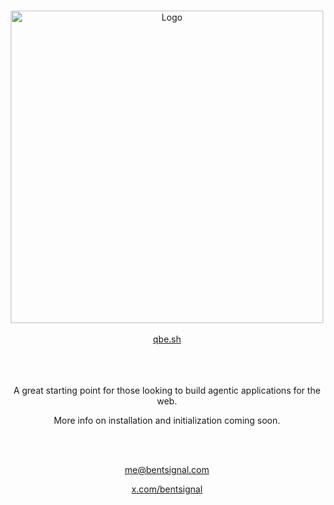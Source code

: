 <a name="readme-top"></a>

<br />
<div align="center">
  <a href="https://www.youtube.com/watch?v=0tyf2mZNXcs">
    <img src="docs/assets/ar.gif" alt="Logo" width="500px">
  </a>
  <br />
  <br />
  <a href="https://www.qbe.sh" target="_blank">
    qbe.sh
  </a>
</div>
<br />
<br />
<br />
<div align="center">

A great starting point for those looking to build agentic applications for the web.

More info on installation and initialization coming soon.

<br />
<br />

me@bentsignal.com

[x.com/bentsignal](https://x.com/bentsignal)

</div>
